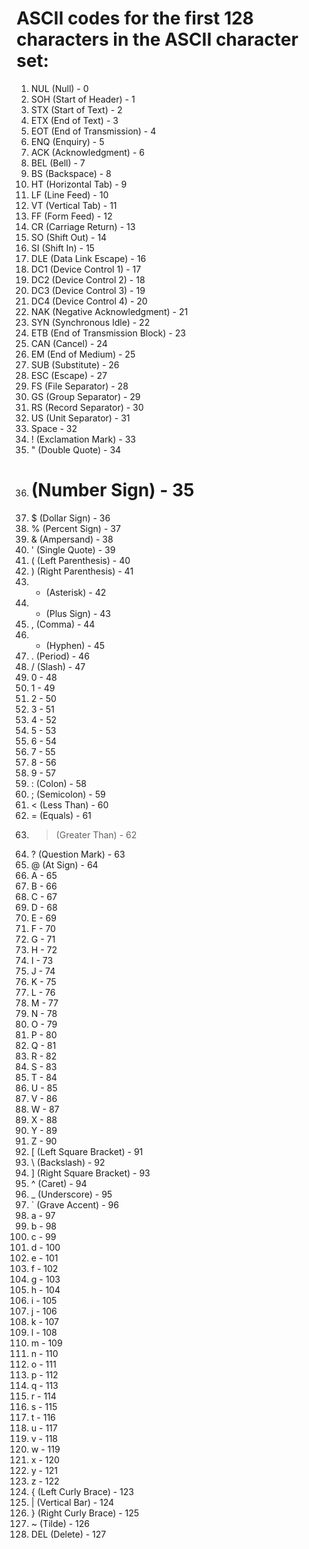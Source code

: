 # ASCII codes for the first 128 characters in the ASCII character set:

1. NUL (Null) - 0
2. SOH (Start of Header) - 1
3. STX (Start of Text) - 2
4. ETX (End of Text) - 3
5. EOT (End of Transmission) - 4
6. ENQ (Enquiry) - 5
7. ACK (Acknowledgment) - 6
8. BEL (Bell) - 7
9. BS (Backspace) - 8
10. HT (Horizontal Tab) - 9
11. LF (Line Feed) - 10
12. VT (Vertical Tab) - 11
13. FF (Form Feed) - 12
14. CR (Carriage Return) - 13
15. SO (Shift Out) - 14
16. SI (Shift In) - 15
17. DLE (Data Link Escape) - 16
18. DC1 (Device Control 1) - 17
19. DC2 (Device Control 2) - 18
20. DC3 (Device Control 3) - 19
21. DC4 (Device Control 4) - 20
22. NAK (Negative Acknowledgment) - 21
23. SYN (Synchronous Idle) - 22
24. ETB (End of Transmission Block) - 23
25. CAN (Cancel) - 24
26. EM (End of Medium) - 25
27. SUB (Substitute) - 26
28. ESC (Escape) - 27
29. FS (File Separator) - 28
30. GS (Group Separator) - 29
31. RS (Record Separator) - 30
32. US (Unit Separator) - 31
33. Space - 32
34. ! (Exclamation Mark) - 33
35. " (Double Quote) - 34
36. # (Number Sign) - 35
37. $ (Dollar Sign) - 36
38. % (Percent Sign) - 37
39. & (Ampersand) - 38
40. ' (Single Quote) - 39
41. ( (Left Parenthesis) - 40
42. ) (Right Parenthesis) - 41
43. * (Asterisk) - 42
44. + (Plus Sign) - 43
45. , (Comma) - 44
46. - (Hyphen) - 45
47. . (Period) - 46
48. / (Slash) - 47
49. 0 - 48
50. 1 - 49
51. 2 - 50
52. 3 - 51
53. 4 - 52
54. 5 - 53
55. 6 - 54
56. 7 - 55
57. 8 - 56
58. 9 - 57
59. : (Colon) - 58
60. ; (Semicolon) - 59
61. < (Less Than) - 60
62. = (Equals) - 61
63. > (Greater Than) - 62
64. ? (Question Mark) - 63
65. @ (At Sign) - 64
66. A - 65
67. B - 66
68. C - 67
69. D - 68
70. E - 69
71. F - 70
72. G - 71
73. H - 72
74. I - 73
75. J - 74
76. K - 75
77. L - 76
78. M - 77
79. N - 78
80. O - 79
81. P - 80
82. Q - 81
83. R - 82
84. S - 83
85. T - 84
86. U - 85
87. V - 86
88. W - 87
89. X - 88
90. Y - 89
91. Z - 90
92. [ (Left Square Bracket) - 91
93. \ (Backslash) - 92
94. ] (Right Square Bracket) - 93
95. ^ (Caret) - 94
96. _ (Underscore) - 95
97. ` (Grave Accent) - 96
98. a - 97
99. b - 98
100. c - 99
101. d - 100
102. e - 101
103. f - 102
104. g - 103
105. h - 104
106. i - 105
107. j - 106
108. k - 107
109. l - 108
110. m - 109
111. n - 110
112. o - 111
113. p - 112
114. q - 113
115. r - 114
116. s - 115
117. t - 116
118. u - 117
119. v - 118
120. w - 119
121. x - 120
122. y - 121
123. z - 122
124. { (Left Curly Brace) - 123
125. | (Vertical Bar) - 124
126. } (Right Curly Brace) - 125
127. ~ (Tilde) - 126
128. DEL (Delete) - 127

